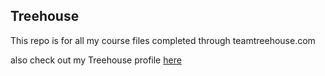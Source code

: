 ## Treehouse

This repo is for all my course files completed through teamtreehouse.com

also check out my Treehouse profile [here](https://teamtreehouse.com/profiles/sammcmillan3)
